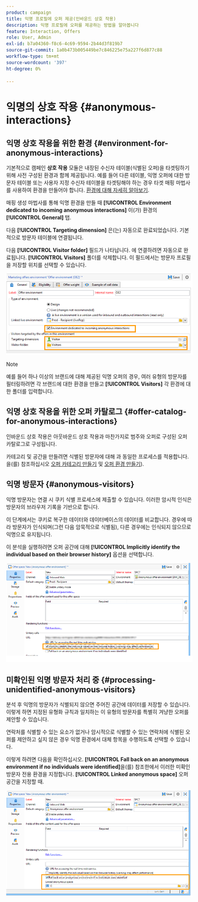 ```yaml
---
product: campaign
title: 익명 프로필에 오퍼 제공(인바운드 상호 작용)
description: 익명 프로필에 오퍼를 제공하는 방법을 알아봅니다
feature: Interaction, Offers
role: User, Admin
exl-id: b7a04360-f8c6-4c69-9594-2b44d3f819b7
source-git-commit: 1a0b473b005449be7c846225e75a227f6d877c88
workflow-type: tm+mt
source-wordcount: '397'
ht-degree: 0%

---
```


# 익명의 상호 작용 {#anonymous-interactions}

## 익명 상호 작용을 위한 환경 {#environment-for-anonymous-interactions}

기본적으로 캠페인 **상호 작용** 모듈은 내장된 수신자 테이블(식별된 오퍼)을 타겟팅하기 위해 사전 구성된 환경과 함께 제공됩니다. 예를 들어 다른 테이블, 익명 오퍼에 대한 방문자 테이블 또는 사용자 지정 수신자 테이블을 타겟팅해야 하는 경우 타겟 매핑 마법사를 사용하여 환경을 만들어야 합니다. [환경에 대해 자세히 알아보기](interaction-env.md).

매핑 생성 마법사를 통해 익명 환경을 만들 때 **[!UICONTROL Environment dedicated to incoming anonymous interactions]** 이(가) 환경의 **[!UICONTROL General]** 탭.

다음 **[!UICONTROL Targeting dimension]** 은(는) 자동으로 완료되었습니다. 기본적으로 방문자 테이블에 연결됩니다.

다음 **[!UICONTROL Visitor folder]** 필드가 나타납니다. 에 연결하려면 자동으로 완료됩니다. **[!UICONTROL Visitors]** 폴더를 삭제합니다. 이 필드에서는 방문자 프로필을 저장할 위치를 선택할 수 있습니다.

![](assets/anonymous_environment_option.png)

>[!NOTE]
>
>예를 들어 하나 이상의 브랜드에 대해 제공된 익명 오퍼의 경우, 여러 유형의 방문자를 필터링하려면 각 브랜드에 대한 환경을 만들고 **[!UICONTROL Visitors]** 각 환경에 대한 폴더를 입력합니다.

## 익명 상호 작용을 위한 오퍼 카탈로그 {#offer-catalog-for-anonymous-interactions}

인바운드 상호 작용은 아웃바운드 상호 작용과 마찬가지로 범주와 오퍼로 구성된 오퍼 카탈로그로 구성됩니다.

카테고리 및 공간을 만들려면 식별된 방문자에 대해 과 동일한 프로세스를 적용합니다. 을(를) 참조하십시오 [오퍼 카테고리 만들기](interaction-offer-catalog.md#creating-offer-categories) 및 [오퍼 환경 만들기](interaction-env.md#creating-an-offer-environment)).

## 익명 방문자 {#anonymous-visitors}

익명 방문자는 연결 시 쿠키 식별 프로세스에 제출할 수 있습니다. 이러한 암시적 인식은 방문자의 브라우저 기록을 기반으로 합니다.

이 단계에서는 쿠키로 복구한 데이터와 데이터베이스의 데이터를 비교합니다. 경우에 따라 방문자가 인식되며(그런 다음 암묵적으로 식별됨), 다른 경우에는 인식되지 않으므로 익명으로 유지됩니다.

이 분석을 실행하려면 오퍼 공간에 대해 **[!UICONTROL Implicitly identify the individual based on their browser history]** 옵션을 선택합니다.

![](assets/identification_anonymous_visitors.png)

## 미확인된 익명 방문자 처리 중 {#processing-unidentified-anonymous-visitors}

분석 후 익명의 방문자가 식별되지 않으면 주어진 공간에 데이터를 저장할 수 있습니다. 이렇게 하면 지정된 유형화 규칙과 일치하는 이 유형의 방문자를 특별히 겨냥한 오퍼를 제안할 수 있습니다.

연락처를 식별할 수 있는 요소가 없거나 암시적으로 식별할 수 있는 연락처에 식별된 오퍼를 제안하고 싶지 않은 경우 익명 환경에서 대체 항목을 수행하도록 선택할 수 있습니다.

이렇게 하려면 다음을 확인하십시오. **[!UICONTROL Fall back on an anonymous environment if no individuals were identified]**&#x200B;을(를) 참조한에서 이러한 미확인 방문자 전용 환경을 지정합니다. **[!UICONTROL Linked anonymous space]** 오퍼 공간을 지정할 때.

![](assets/anonymous_to_anonymous_environment.png)
